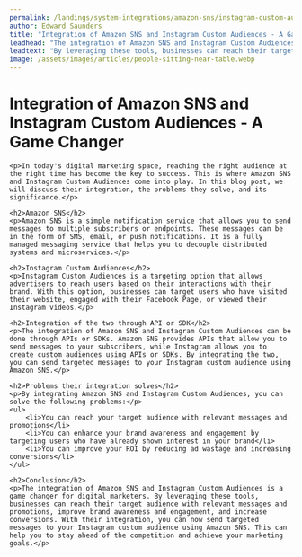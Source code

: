 ```yaml
---
permalink: /landings/system-integrations/amazon-sns/instagram-custom-audiences
author: Edward Saunders
title: "Integration of Amazon SNS and Instagram Custom Audiences - A Game Changer"
leadhead: "The integration of Amazon SNS and Instagram Custom Audiences is a game changer for digital marketers"
leadtext: "By leveraging these tools, businesses can reach their target audience with relevant messages and promotions, improve brand awareness and engagement, and increase conversions. With their integration, you can now send targeted messages to your Instagram custom audience using Amazon SNS. This can help you to stay ahead of the competition and achieve your marketing goals."
image: /assets/images/articles/people-sitting-near-table.webp
---
```

<div class="arttext">	<h1>Integration of Amazon SNS and Instagram Custom Audiences - A Game Changer</h1>

	<p>In today's digital marketing space, reaching the right audience at the right time has become the key to success. This is where Amazon SNS and Instagram Custom Audiences come into play. In this blog post, we will discuss their integration, the problems they solve, and its significance.</p>

	<h2>Amazon SNS</h2>
	<p>Amazon SNS is a simple notification service that allows you to send messages to multiple subscribers or endpoints. These messages can be in the form of SMS, email, or push notifications. It is a fully managed messaging service that helps you to decouple distributed systems and microservices.</p>

	<h2>Instagram Custom Audiences</h2>
	<p>Instagram Custom Audiences is a targeting option that allows advertisers to reach users based on their interactions with their brand. With this option, businesses can target users who have visited their website, engaged with their Facebook Page, or viewed their Instagram videos.</p>

	<h2>Integration of the two through API or SDK</h2>
	<p>The integration of Amazon SNS and Instagram Custom Audiences can be done through APIs or SDKs. Amazon SNS provides APIs that allow you to send messages to your subscribers, while Instagram allows you to create custom audiences using APIs or SDKs. By integrating the two, you can send targeted messages to your Instagram custom audience using Amazon SNS.</p>

	<h2>Problems their integration solves</h2>
	<p>By integrating Amazon SNS and Instagram Custom Audiences, you can solve the following problems:</p>
	<ul>
		<li>You can reach your target audience with relevant messages and promotions</li>
		<li>You can enhance your brand awareness and engagement by targeting users who have already shown interest in your brand</li>
		<li>You can improve your ROI by reducing ad wastage and increasing conversions</li>
	</ul>

	<h2>Conclusion</h2>
	<p>The integration of Amazon SNS and Instagram Custom Audiences is a game changer for digital marketers. By leveraging these tools, businesses can reach their target audience with relevant messages and promotions, improve brand awareness and engagement, and increase conversions. With their integration, you can now send targeted messages to your Instagram custom audience using Amazon SNS. This can help you to stay ahead of the competition and achieve your marketing goals.</p>
</div>